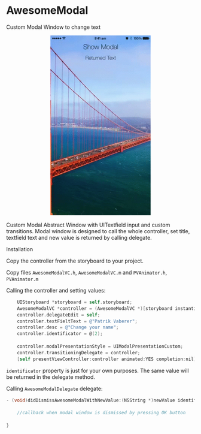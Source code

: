 # AwesomeModal
Custom Modal Window to change text




<p align="center">
  <img src="https://github.com/Vaberer/AwesomeModal/blob/master/demo.gif" />
</p>

Custom Modal Abstract Window with UITextfield input and custom transitions. 
Modal window is designed to call the whole controller, set title, textfield text and new value is returned  by calling delegate.


Installation

Copy the controller from the storyboard to your project.

Copy files <code>AwesomeModalVC.h</code>, <code>AwesomeModalVC.m</code> and <code>PVAnimator.h</code>, <code>PVAnimator.m</code>

Calling the controller and setting values:

```Objective-C
    UIStoryboard *storyboard = self.storyboard;
    AwesomeModalVC *controller = (AwesomeModalVC *)[storyboard instantiateViewControllerWithIdentifier:@"AwesomeModalVC"];
    controller.delegateEdit = self;
    controller.textFieltText = @"Patrik Vaberer";
    controller.desc = @"Change your name";
    controller.identificator = @(2);
    
    controller.modalPresentationStyle = UIModalPresentationCustom;
    controller.transitioningDelegate = controller;
    [self presentViewController:controller animated:YES completion:nil];
```

<code>identificator</code> property is just for your own purposes. The same value will be returned in the delegate method.


Calling <code>AwesomeModalDelegate</code> delegate:

```Objective-C
- (void)didDismissAwesomeModalWithNewValue:(NSString *)newValue identificator:(id)identificator {
    
	//callback when modal window is dismissed by pressing OK button
    
}
```
